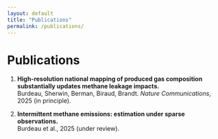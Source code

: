 ```yaml
---
layout: default
title: "Publications"
permalink: /publications/
---
```


# Publications

1. **High-resolution national mapping of produced gas composition substantially updates methane leakage impacts.**  
   Burdeau, Sherwin, Berman, Biraud, Brandt. *Nature Communications*, 2025 (in principle).

2. **Intermittent methane emissions: estimation under sparse observations.**  
   Burdeau et al., 2025 (under review).
